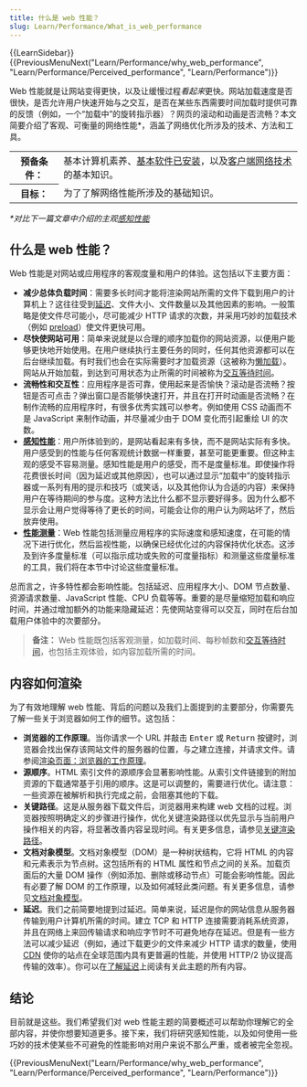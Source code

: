 ```yaml
---
title: 什么是 web 性能？
slug: Learn/Performance/What_is_web_performance
---
```


{{LearnSidebar}}{{PreviousMenuNext("Learn/Performance/why_web_performance", "Learn/Performance/Perceived_performance", "Learn/Performance")}}

Web 性能就是让网站变得更快，以及让缓慢过程*看起来*更快。网站加载速度是否很快，是否允许用户快速开始与之交互，是否在某些东西需要时间加载时提供可靠的反馈（例如，一个“加载中”的旋转指示器）？网页的滚动和动画是否流畅？本文简要介绍了客观、可衡量的网络性能\*，涵盖了网络优化所涉及的技术、方法和工具。

<table>
  <tbody>
    <tr>
      <th scope="row">预备条件：</th>
      <td>
        基本计算机素养、<a
          href="/zh-CN/docs/Learn/Getting_started_with_the_web/Installing_basic_software"
          >基本软件已安装</a
        >，以及<a
        href="/zh-CN/docs/Learn/Getting_started_with_the_web"
          >客户端网络技术</a
        >的基本知识。
      </td>
    </tr>
    <tr>
      <th scope="row">目标：</th>
      <td>
        为了了解网络性能所涉及的基础知识。
      </td>
    </tr>
  </tbody>
</table>

_\*对比下一篇文章中介绍的主观[感知性能](/zh-CN/docs/Learn/Performance/Perceived_performance)_

## 什么是 web 性能？

Web 性能是对网站或应用程序的客观度量和用户的体验。这包括以下主要方面：

- **减少总体负载时间**：需要多长时间才能将渲染网站所需的文件下载到用户的计算机上？这往往受到[延迟](/zh-CN/docs/Web/Performance/Understanding_latency)、文件大小、文件数量以及其他因素的影响。一般策略是使文件尽可能小，尽可能减少 HTTP 请求的次数，并采用巧妙的加载技术（例如 [preload](/zh-CN/docs/Web/HTML/Attributes/rel/preload)）使文件更快可用。
- **尽快使网站可用**：简单来说就是以合理的顺序加载你的网站资源，以便用户能够更快地开始使用。在用户继续执行主要任务的同时，任何其他资源都可以在后台继续加载。有时我们也会在实际需要时才加载资源（这被称为[懒加载](/zh-CN/docs/Web/Performance/Lazy_loading)）。网站从开始加载，到达到可用状态为止所需的时间被称为[交互等待时间](/zh-CN/docs/Glossary/Time_to_interactive)。
- **流畅性和交互性**：应用程序是否可靠，使用起来是否愉快？滚动是否流畅？按钮是否可点击？弹出窗口是否能够快速打开，并且在打开时动画是否流畅？在制作流畅的应用程序时，有很多优秀实践可以参考。例如使用 CSS 动画而不是 JavaScript 来制作动画，并尽量减少由于 DOM 变化而引起重绘 UI 的次数。
- **[感知性能](/zh-CN/docs/Learn/Performance/Perceived_performance)**：用户所体验到的，是网站看起来有多快，而不是网站实际有多快。用户感受到的性能与任何客观统计数据一样重要，甚至可能更重要。但这种主观的感受不容易测量。感知性能是用户的感受，而不是度量标准。即使操作将花费很长时间（因为延迟或其他原因），也可以通过显示“加载中”的旋转指示器或一系列有用的提示和技巧（或笑话，以及其他你认为合适的内容）来保持用户在等待期间的参与度。这种方法比什么都不显示要好得多。因为什么都不显示会让用户觉得等待了更长的时间，可能会让你的用户认为网站坏了，然后放弃使用。
- **[性能测量](/zh-CN/docs/Learn/Performance/Measuring_performance)**：Web 性能包括测量应用程序的实际速度和感知速度，在可能的情况下进行优化，然后监视性能，以确保已经优化过的内容保持优化状态。这涉及到许多度量标准（可以指示成功或失败的可度量指标）和测量这些度量标准的工具，我们将在本节中讨论这些度量标准。

总而言之，许多特性都会影响性能。包括延迟、应用程序大小、DOM 节点数量、资源请求数量、JavaScript 性能、CPU 负载等等。重要的是尽量缩短加载和响应时间，并通过增加额外的功能来隐藏延迟：先使网站变得可以交互，同时在后台加载用户体验中的次要部分。

> **备注：** Web 性能既包括客观测量，如加载时间、每秒帧数和[交互等待时间](/zh-CN/docs/Glossary/Time_to_interactive)，也包括主观体验，如内容加载所需的时间。

## 内容如何渲染

为了有效地理解 web 性能、背后的问题以及我们上面提到的主要部分，你需要先了解一些关于浏览器如何工作的细节。这包括：

- **浏览器的工作原理**。当你请求一个 URL 并敲击
  <kbd>Enter</kbd>
  或
  <kbd>Return</kbd>
  按键时，浏览器会找出保存该网站文件的服务器的位置，与之建立连接，并请求文件。请参阅[渲染页面：浏览器的工作原理](/zh-CN/docs/Web/Performance/How_browsers_work)。
- **源顺序**。HTML 索引文件的源顺序会显著影响性能。从索引文件链接到的附加资源的下载通常基于引用的顺序。这是可以调整的，需要进行优化。请注意：一些资源在被解析和执行完成之前，会阻塞其他的下载。
- **关键路径**。这是从服务器下载文件后，浏览器用来构建 web 文档的过程。浏览器按照明确定义的步骤进行操作，优化关键渲染路径以优先显示与当前用户操作相关的内容，将显著改善内容呈现时间。有关更多信息，请参见[关键渲染路径](/zh-CN/docs/Web/Performance/Critical_rendering_path)。
- **文档对象模型**。文档对象模型（DOM）是一种树状结构，它将 HTML 的内容和元素表示为节点树。这包括所有的 HTML 属性和节点之间的关系。加载页面后的大量 DOM 操作（例如添加、删除或移动节点）可能会影响性能。因此有必要了解 DOM 的工作原理，以及如何减轻此类问题。有关更多信息，请参见[文档对象模型](/zh-CN/docs/Web/API/Document_Object_Model)。
- **延迟**。我们之前简要地提到过延迟。简单来说，延迟是你的网站信息从服务器传输到用户计算机所需的时间。建立 TCP 和 HTTP 连接需要消耗系统资源，并且在网络上来回传输请求和响应字节时不可避免地存在延迟。但是有一些方法可以减少延迟（例如，通过下载更少的文件来减少 HTTP 请求的数量，使用 [CDN](/zh-CN/docs/Glossary/CDN) 使你的站点在全球范围内具有更普遍的性能，并使用 HTTP/2 协议提高传输的效率）。你可以在[了解延迟](/zh-CN/docs/Web/Performance/Understanding_latency)上阅读有关此主题的所有内容。

## 结论

目前就是这些。我们希望我们对 web 性能主题的简要概述可以帮助你理解它的全部内容，并使你想要知道更多。接下来，我们将研究感知性能，以及如何使用一些巧妙的技术使某些不可避免的性能影响对用户来说不那么严重，或者被完全忽视。

{{PreviousMenuNext("Learn/Performance/why_web_performance", "Learn/Performance/Perceived_performance", "Learn/Performance")}}

